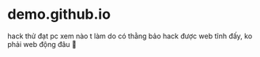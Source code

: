 # demo.github.io
hack thử đạt pc xem nào
t làm do có thằng bảo hack được web tĩnh đấy, ko phải web động đâu 🦫
